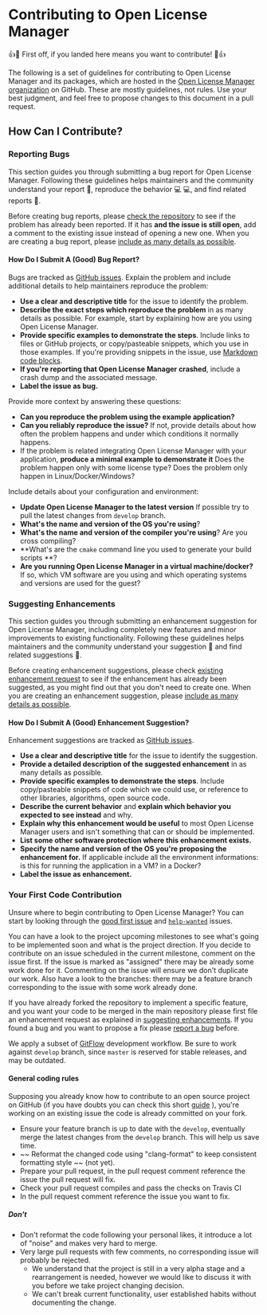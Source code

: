 Contributing to Open License Manager
==========
:+1::tada: First off, if you landed here means you want to contribute! :tada::+1:

The following is a set of guidelines for contributing to Open License Manager and its packages, which are hosted in the [Open License Manager organization](https://github.com/open-license-manager) on GitHub. These are mostly guidelines, not rules. Use your best judgment, and feel free to propose changes to this document in a pull request.

## How Can I Contribute?

### Reporting Bugs

This section guides you through submitting a bug report for Open License Manager. Following these guidelines helps maintainers and the community understand your report :pencil:, reproduce the behavior :computer: :computer:, and find related reports :mag_right:.

Before creating bug reports, please [check the repository](https://github.com/open-license-manager/open-license-manager/issues) to see if the problem has already been reported. If it has **and the issue is still open**, add a comment to the existing issue instead of opening a new one. When you are creating a bug report, please [include as many details as possible](#how-do-i-submit-a-good-bug-report). 

#### How Do I Submit A (Good) Bug Report?

Bugs are tracked as [GitHub issues](https://guides.github.com/features/issues/). Explain the problem and include additional details to help maintainers reproduce the problem:

* **Use a clear and descriptive title** for the issue to identify the problem.
* **Describe the exact steps which reproduce the problem** in as many details as possible. For example, start by explaining how are you using Open License Manager. 
* **Provide specific examples to demonstrate the steps**. Include links to files or GitHub projects, or copy/pasteable snippets, which you use in those examples. If you're providing snippets in the issue, use [Markdown code blocks](https://help.github.com/articles/markdown-basics/#multiple-lines).
* **If you're reporting that Open License Manager crashed**, include a crash dump and the associated message. 
* **Label the issue as bug.**

Provide more context by answering these questions:

* **Can you reproduce the problem using the example application?**
* **Can you reliably reproduce the issue?** If not, provide details about how often the problem happens and under which conditions it normally happens.
* If the problem is related integrating Open License Manager with your application, **produce a minimal example to demonstrate it** Does the problem happen only with some license type? Does the problem only happen in Linux/Docker/Windows?

Include details about your configuration and environment:

* **Update Open License Manager to the latest version** If possible try to pull the latest changes from `develop` branch.
* **What's the name and version of the OS you're using**?
* **What's the name and version of the compiler you're using**? Are you cross compiling?
* **What's are the `cmake` command line you used to generate your build scripts **? 
* **Are you running Open License Manager in a virtual machine/docker?** If so, which VM software are you using and which operating systems and versions are used for the guest?

### Suggesting Enhancements

This section guides you through submitting an enhancement suggestion for Open License Manager, including completely new features and minor improvements to existing functionality. Following these guidelines helps maintainers and the community understand your suggestion :pencil: and find related suggestions :mag_right:.


Before creating enhancement suggestions, please check [existing enhancement request](https://github.com/open-license-manager/open-license-manager/issues?utf8=%E2%9C%93&q=is%3Aissue+label%3Aenhancement) to see if the enhancement has already been suggested, as you might find out that you don't need to create one. When you are creating an enhancement suggestion, please [include as many details as possible](#how-do-i-submit-a-good-enhancement-suggestion). 

#### How Do I Submit A (Good) Enhancement Suggestion?

Enhancement suggestions are tracked as [GitHub issues](https://guides.github.com/features/issues/). 

* **Use a clear and descriptive title** for the issue to identify the suggestion.
* **Provide a detailed description of the suggested enhancement** in as many details as possible.
* **Provide specific examples to demonstrate the steps**. Include copy/pasteable snippets of code which we could use, or reference to other libraries, algorithms, open source code.
* **Describe the current behavior** and **explain which behavior you expected to see instead** and why.
* **Explain why this enhancement would be useful** to most Open License Manager users and isn't something that can or should be implemented.
* **List some other software protection where this enhancement exists.**
* **Specify the name and version of the OS you're proposing the enhancement for.** If applicable include all the environment informations: is this for running the application in a VM? in a Docker?
* **Label the issue as enhancement.**

### Your First Code Contribution

Unsure where to begin contributing to Open License Manager? You can start by looking through the [good first issue](https://github.com/open-license-manager/open-license-manager/issues?utf8=%E2%9C%93&q=is%3Aissue+is%3Aopen+label%3A%22good+first+issue%22) and [`help-wanted`](https://github.com/open-license-manager/open-license-manager/issues?q=is%3Aissue+is%3Aopen+label%3A%22help+wanted%22) issues. 

You can have a look to the project upcoming milestones to see what's going to be implemented soon and what is the project direction. If you decide to contribute on an issue scheduled in the current milestone, comment on the issue first. If the issue is marked as "assigned" there may be already some work done for it. Commenting on the issue will ensure we don't duplicate our work. Also have a look to the branches:  there may be a feature branch corresponding to the issue with some work already done.   

If you have already forked the repository to implement a specific feature, and you want your code to be merged in the main repository please first file an enhancement request as explained in [suggesting enhancements](#suggesting-enhancements). If you found a bug and you want to propose a fix please [report a bug](#reporting-bugs) before.

We apply a subset of [GitFlow](https://nvie.com/posts/a-successful-git-branching-model) development workflow. Be sure to work against `develop` branch, since `master` is reserved for stable releases, and may be outdated.
 
#### General coding rules

Supposing you already know how to contribute to an open source project on GitHub (if you have doubts you can check this short [guide](https://git-scm.com/book/en/v2/GitHub-Contributing-to-a-Project) ), you're working on an existing issue the code is already committed on your fork. 

 * Ensure your feature branch is up to date with the `develop`, eventually merge the latest changes from the `develop` branch. This will help us save time.
 * ~~ Reformat the changed code using "clang-format" to keep consistent formatting style ~~ (not yet).
 * Prepare your pull request, in the pull request comment reference the issue the pull request will fix.
 * Check your pull request compiles and pass the checks on Travis CI
 * In the pull request comment reference the issue you want to fix.

##### Don't
 * Don't reformat the code following your personal likes, it introduce a lot of "noise" and makes very hard to merge. 
 * Very large pull requests with few comments, no corresponding issue will probably be rejected.
    * We understand that the project is still in a very alpha stage and a rearrangement is needed, however we would like to discuss it with you before we take project changing decision. 
    * We can't break current functionality, user established habits without documenting the change.

  